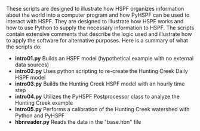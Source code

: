 These scripts are designed to illustrate how HSPF organizes information about the world into a computer program and how PyHSPF can be used to interact with HSPF. They are designed to illustrate how HSPF works and how to use Python to supply the necessary information to HSPF. The scripts contain extensive comments that describe the logic used and illustrate how to apply the software for alternative purposes. Here is a summary of what the scripts do:

- **intro01.py** Builds an HSPF model (hypothetical example with no external data sources)
- **intro02.py** Uses python scripting to re-create the Hunting Creek Daily HSPF model 
- **intro03.py** Builds the Hunting Creek HSPF model with an hourly time step
- **intro04.py** Utilizes the PyHSPF Postprocessor class to analyze the Hunting Creek example
- **intro05.py** Performs a calibration of the Hunting Creek watershed with Python and PyHSPF
- **hbnreader.py** Reads the data in the "base.hbn" file
